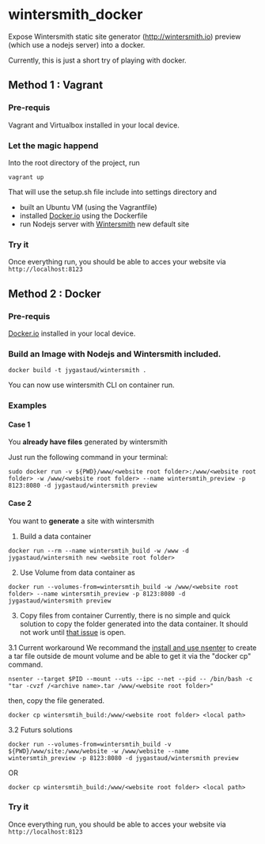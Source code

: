 wintersmith_docker
==================

Expose Wintersmith static site generator (http://wintersmith.io) preview (which use a nodejs server) into a docker.

Currently, this is just a short try of playing with docker.

## Method 1 : Vagrant

### Pre-requis
Vagrant and Virtualbox installed in your local device.

### Let the magic happend

Into the root directory of the project, run 
```
vagrant up
```

That will use the setup.sh file include into settings directory and
* built an Ubuntu VM (using the Vagrantfile)
* installed [Docker.io](http://docker.com) using the Dockerfile
* run Nodejs server with [Wintersmith](http://wintersmith.io) new default site

### Try it
Once everything run, you should be able to acces your website via ```http://localhost:8123```

## Method 2 : Docker

### Pre-requis
[Docker.io](http://docker.com) installed in your local device.

### Build an Image with Nodejs and Wintersmith included.
```
docker build -t jygastaud/wintersmith .
```

You can now use wintersmith CLI on container run.

### Examples

#### Case 1
You **already have files** generated by wintersmith

Just run the following command in your terminal:
```
sudo docker run -v ${PWD}/www/<website root folder>:/www/<website root folder> -w /www/<website root folder> --name wintersmtih_preview -p 8123:8080 -d jygastaud/wintersmith preview
```

#### Case 2
You want to **generate** a site with wintersmith

1. Build a data container
```
docker run --rm --name wintersmtih_build -w /www -d jygastaud/wintersmith new <website root folder>
```

2. Use Volume from data container as
```
docker run --volumes-from=wintersmtih_build -w /www/<website root folder> --name wintersmtih_preview -p 8123:8080 -d jygastaud/wintersmith preview
```

3. Copy files from container
Currently, there is no simple and quick solution to copy the folder generated into the data container.
It should not work until [that issue](https://github.com/docker/docker/issues/1992) is open.

3.1 Current workaround
We recommand the [install and use nsenter](https://github.com/jpetazzo/nsenter#how-do-i-install-nsenter-with-this) to create a tar file outside de mount volume and be able to get it via the "docker cp" command.

```
nsenter --target $PID --mount --uts --ipc --net --pid -- /bin/bash -c "tar -cvzf /<archive name>.tar /www/<website root folder>"
```
then, copy the file generated.

```
docker cp wintersmtih_build:/www/<website root folder> <local path>
```

3.2 Futurs solutions
```
docker run --volumes-from=wintersmtih_build -v ${PWD}/www/site:/www/website -w /www/website --name wintersmtih_preview -p 8123:8080 -d jygastaud/wintersmith preview
```

OR

```
docker cp wintersmtih_build:/www/<website root folder> <local path>
```

### Try it
Once everything run, you should be able to acces your website via ```http://localhost:8123```
